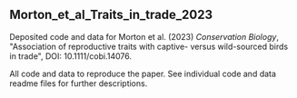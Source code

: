 ## Morton_et_al_Traits_in_trade_2023

Deposited code and data for Morton et al. (2023) *Conservation Biology*, "Association of reproductive traits with captive- versus wild-sourced birds in trade", DOI: 10.1111/cobi.14076.

All code and data to reproduce the paper. See individual code and data readme files for further descriptions. 